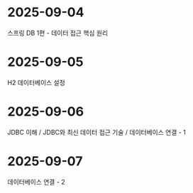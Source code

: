 # 2025-09-04
스프링 DB 1편 - 데이터 접근 핵심 원리
# 2025-09-05
H2 데이터베이스 설정
# 2025-09-06
JDBC 이해 /
JDBC와 최신 데이터 접근 기술 /
데이터베이스 연결 - 1
# 2025-09-07
데이터베이스 연결 - 2
